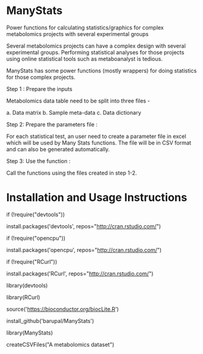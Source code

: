 # ManyStats
Power functions for calculating statistics/graphics for complex metabolomics projects with several experimental groups

Several metabolomics projects can have a complex design with several experimental groups. Performing statistical analyses for those projects using online statistical tools such as metaboanalyst is tedious. 

ManyStats has some power functions (mostly wrappers) for doing statistics for those complex projects. 

Step 1 : Prepare the inputs

Metabolomics data table need to be split into three files -

a. Data matrix
b. Sample meta-data
c. Data dictionary

Step 2: Prepare the parameters file :

For each statistical test, an user need to create a parameter file in excel which will be used by Many Stats functions. The file will be in CSV format and can also be generated automatically. 

Step 3: Use the function :

Call the functions using the files created in step 1-2. 


# Installation and Usage Instructions

if (!require("devtools"))

install.packages('devtools', repos="http://cran.rstudio.com/")

if (!require("opencpu"))

install.packages('opencpu', repos="http://cran.rstudio.com/")

if (!require("RCurl"))

install.packages('RCurl', repos="http://cran.rstudio.com/")

library(devtools)

library(RCurl)

source('https://bioconductor.org/biocLite.R')

install_github('barupal/ManyStats')

library(ManyStats)

createCSVFiles("A metabolomics dataset")










